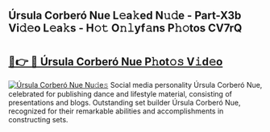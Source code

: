 ## Úrsula Corberó Nue L𝚎a𝚔ed N𝚞𝚍e - Part-X3b Vi𝚍𝚎o L𝚎a𝚔s - H𝚘𝚝 O𝚗𝚕yf𝚊ns P𝚑𝚘tos CV7rQ

# <h2><a href="http://kf2mbio.oniu.top/?m=%c3%9arsula+Corber%c3%b3+Nue">🔗👉 🔴 Úrsula Corberó Nue P𝚑ot𝚘𝚜 V𝚒d𝚎o</a></h2>

[![Úrsula Corberó Nue Nu𝚍e𝚜](https://i.imgur.com/0qMVB7G.gif)](http://kf2mbio.oniu.top/?m=%c3%9arsula+Corber%c3%b3+Nue)
Social media personality Úrsula Corberó Nue, celebrated for publishing dance and lifestyle material, consisting of presentations and blogs. Outstanding set builder Úrsula Corberó Nue, recognized for their remarkable abilities and accomplishments in constructing sets.  
